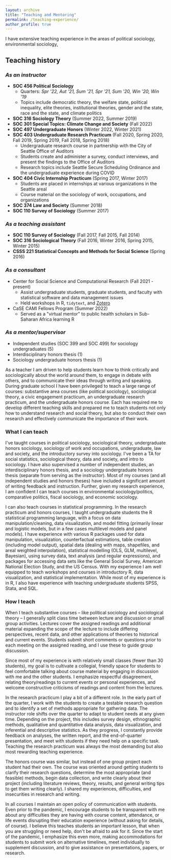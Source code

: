 ```yaml
---
layout: archive
title: "Teaching and Mentoring"
permalink: /teaching-experience/
author_profile: true
---
```


I have extensive teaching experience in the areas of political sociology, environmental sociology,

## Teaching history

### *As an instructor*
- **SOC 456 Political Sociology** 
  - Quarters: *Spr '22, Aut '21, Sum '21, Spr '21, Sum '20, Win '20, Win '19*
  - Topics include democratic theory, the welfare state, political inequality, elite theories, institutional theories, gender and the state, race and the state, and climate politics
- **SOC 316 Sociology Theory** (Summer 2022, Summer 2019)
- **SOC 301 Special Topics: Climate Change and Society** (Fall 2022)
- **SOC 497 Undergraduate Honors** (Winter 2022, Winter 2021)
- **SOC 403 Undergraduate Research Practicum** (Fall 2020, Spring 2020, Fall 2019, Spring 2019, Fall 2018, Spring 2018)
  - Undergraduate research course in partnership with the City of Seattle Office of Auditors
  - Students create and administer a survey, conduct interviews, and present the findings to the Office of Auditors
  - Research topics include Seattle Secure Scheduling Ordinance and the undergraduate experience during COVID
- **SOC 404 Civic Internship Practicum** (Spring 2017, Winter 2017)
  - Students are placed in internships at various organizations in the Seattle areal
  - Course material on the sociology of work, occupations, and organizations
- **SOC 374 Law and Society** (Summer 2018)
- **SOC 110 Survey of Sociology** (Summer 2017)

### *As a teaching assistant*
- **SOC 110 Survey of Sociology** (Fall 2017, Fall 2015, Fall 2014)
- **SOC 316 Sociological Theory** (Fall 2016, Winter 2016, Spring 2015, Winter 2015)
- **CSSS 221 Statistical Concepts and Methods for Social Science** (Spring 2016)

### *As a consultant*
- Center for Social Science and Computational Research (Fall 2021 - present)
  - Assist undergraduate students, graduate students, and faculty with statistical software and data management issues  
  - Held workshops in R, `tidytext`, and [Zotero](zotero.org)
- CaSE CAMI Fellows Program (Summer 2022)
  - Served as a "virtual mentor" to public health scholars in Sub-Saharan Africa learning R

### *As a mentor/supervisor*
- Independent studies (SOC 399 and SOC 499) for sociology undergraduates (5)
- Interdisciplinary honors thesis (1)
- Sociology undergraduate honors thesis (1)



As a teacher I am driven to help students learn how to think critically and sociologically about the world around them, to engage in debate with others, and to communicate their ideas through writing and speaking. During graduate school I have been privileged to teach a large range of courses: substantive area courses (like political sociology), sociological theory, a civic engagement practicum, an undergraduate research practicum, and the undergraduate honors course. Each has required me to develop different teaching skills and prepared me to teach students not only how to understand research and social theory, but also to conduct their own research and effectively communicate the importance of their work.   

### What I can teach

I've taught courses in political sociology, sociological theory, undergraduate honors sociology, sociology of work and occupations, undergraduate, law and society, and the introductory survey into sociology. I've been a TA for social statistics, sociological theory, data and society, and intro to sociology. I have also supervised a number of independent studies, an interdisciplinary honors thesis, and a sociology undergraduate honors thesis (separate from serving as the instructor).  Most of my courses (and all independent studies and honors theses) have included a significant amount of writing feedback and instruction. Further, given my research experience, I am confident I can teach courses in environmental sociology/politics, comparative politics, fiscal sociology, and economic sociology.

I can also teach courses in statistical programming. In the research practicum and honors courses, I taught undergraduate students the R statistical programming language, with a focus on data manipulation/cleaning, data visualization, and model fitting (primarily linear and logistic models, but in a few cases multilevel models and panel models). I have experience with various R packages used for data manipulation, visualization, counterfactual estimations, table creation (including model output), spatial data (dealing with maps, shapefiles, and areal weighted interpolation), statistical modelling (OLS, GLM, multilevel, Bayesian), using survey data, text analysis (and regular expressions), and packages for accessing data sets like the General Social Survey, American National Election Study, and the US Census. With my experience I am well equipped to teach workshops and courses in introductory R, data visualization, and statistical implementation. While most of my experience is in R, I also have experience with teaching undergraduate students SPSS, Stata, and SQL.

### How I teach

When I teach substantive courses – like political sociology and sociological theory – I generally split class time between lecture and discussion or small group activities. Lectures cover the assigned readings and additional material expanding the scope of the lecture to include differing perspectives, recent data, and other applications of theories to historical and current events. Students submit short comments or questions prior to each meeting on the assigned reading, and I use these to guide group discussion.

Since most of my experience is with relatively small classes (fewer than 30 students), my goal is to cultivate a collegial, friendly space for students to feel comfortable talking about course material by engaging in discussion with me and the other students. I emphasize respectful disagreement, relating theory/readings to current events or personal experiences, and welcome constructive criticisms of readings and content from the lectures.

In the research practicum I play a bit of a different role. In the early part of the quarter, I work with the students to create a testable research question and to identify a set of methods appropriate for gathering data. The instructor role shifts over the quarter to adapt to student needs at any given time. Depending on the project, this includes survey design, ethnographic methods, qualitative and quantitative data analysis, data visualization, and inferential and descriptive statistics. As they progress, I constantly provide feedback on analyses, the written report, and the end-of-quarter presentation, and meet with students if they need help on a specific task. Teaching the research practicum was always the most demanding but also most rewarding teaching experience.

The honors course was similar, but instead of one group project each student had their own. The course was oriented around getting students to clarify their research questions, determine the most appropriate (and feasible) methods, begin data collection, and write clearly about their project (including literature reviews, theory, results, and general writing tips to get them writing clearly). I shared my experiences, difficulties, and insecurities in research and writing.

In all courses I maintain an open policy of communication with students. Even prior to the pandemic, I encourage students to be transparent with me about any difficulties they are having with course content, attendance, or life events disrupting their education experience (without asking for details, of course). I believe this teaches students an important lesson, that when you are struggling or need help, don't be afraid to ask for it. Since the start of the pandemic, I emphasize this even more, making accommodations for students to submit work on alternative timelines, meet individually to supplement discussion, and to give assistance on presentations, papers, or research.
